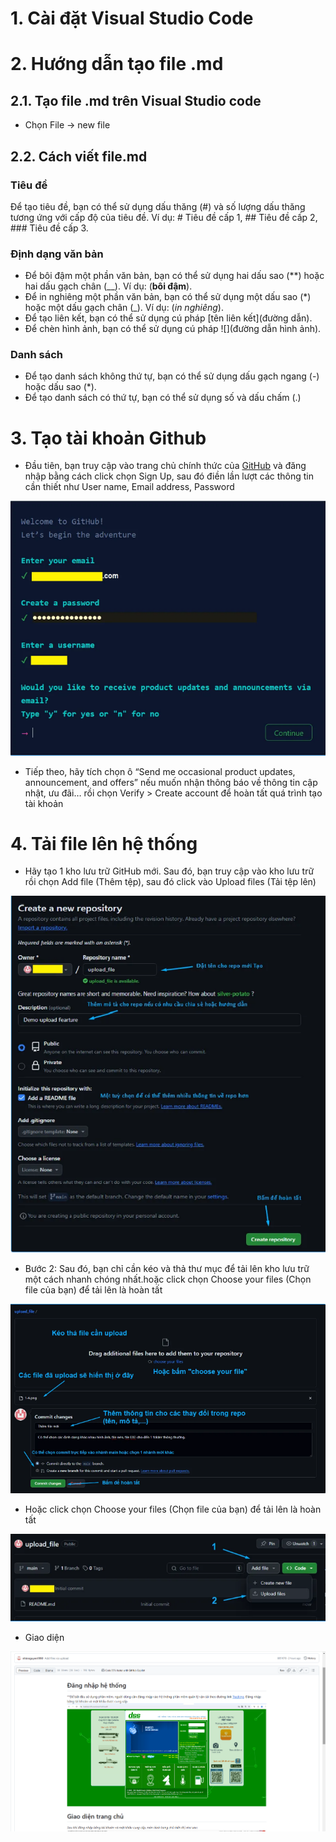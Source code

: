 # 1. Cài đặt Visual Studio Code
# 2. Hướng dẫn tạo file .md
## 2.1. Tạo file .md trên Visual Studio code
* Chọn File -> new file
## 2.2. Cách viết file.md
### Tiêu đề
Để tạo tiêu đề, bạn có thể sử dụng dấu thăng (#) và số lượng dấu thăng tương ứng với cấp độ của tiêu đề. Ví dụ: # Tiêu đề cấp 1, ## Tiêu đề cấp 2, ### Tiêu đề cấp 3.
### Định dạng văn bản
* Để bôi đậm một phần văn bản, bạn có thể sử dụng hai dấu sao (**) hoặc hai dấu gạch chân (__). Ví dụ: (**bôi đậm**).
* Để in nghiêng một phần văn bản, bạn có thể sử dụng một dấu sao (*) hoặc một dấu gạch chân (_). Ví dụ: (*in nghiêng*).
* Để tạo liên kết, bạn có thể sử dụng cú pháp [tên liên kết](đường dẫn).
* Để chèn hình ảnh, bạn có thể sử dụng cú pháp ![](đường dẫn hình ảnh).
### Danh sách
* Để tạo danh sách không thứ tự, bạn có thể sử dụng dấu gạch ngang (-) hoặc dấu sao (*). 
* Để tạo danh sách có thứ tự, bạn có thể sử dụng số và dấu chấm (.)
# 3. Tạo tài khoản Github
* Đầu tiên, bạn truy cập vào trang chủ chính thức của [GitHub](https://github.com) và đăng nhập bằng cách click chọn Sign Up, sau đó điền lần lượt các thông tin cần thiết như User name, Email address, Password

![Dangky](Dangky.png)
* Tiếp theo, hãy tích chọn ô “Send me occasional product updates, announcement, and offers” nếu muốn nhận thông báo về thông tin cập nhật, ưu đãi… rồi chọn Verify > Create account để hoàn tất quá trình tạo tài khoản
# 4. Tải file lên hệ thống
* Hãy tạo 1 kho lưu trữ GitHub mới. Sau đó, bạn truy cập vào kho lưu trữ rồi chọn Add file (Thêm tệp), sau đó click vào Upload files (Tải tệp lên)

![CTaoFile](TaoFile.png)
* Bước 2: Sau đó, bạn chỉ cần kéo và thả thư mục để tải lên kho lưu trữ một cách nhanh chóng nhất.hoặc click chọn Choose your files (Chọn file của bạn) để tải lên là hoàn tất

![upload](upload.png)
* Hoặc click chọn Choose your files (Chọn file của bạn) để tải lên là hoàn tất

![upload1](upload1.png)
* Giao diện

![Ketqua](Ketqua.png)
